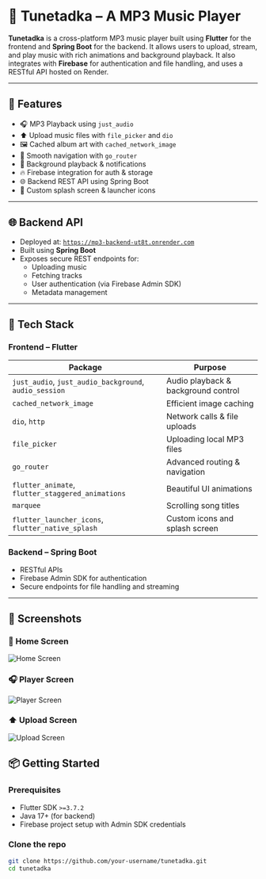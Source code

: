 # 🎵 Tunetadka – A MP3 Music Player

**Tunetadka** is a cross-platform MP3 music player built using **Flutter** for the frontend and **Spring Boot** for the backend. It allows users to upload, stream, and play music with rich animations and background playback. It also integrates with **Firebase** for authentication and file handling, and uses a RESTful API hosted on Render.

---

## 🚀 Features

- 🎧 MP3 Playback using `just_audio`
- ⬆️ Upload music files with `file_picker` and `dio`
- 🖼️ Cached album art with `cached_network_image`
- 🧭 Smooth navigation with `go_router`
- 🎵 Background playback & notifications
- 🔥 Firebase integration for auth & storage
- 🌐 Backend REST API using Spring Boot
- 🎨 Custom splash screen & launcher icons

---

## 🌐 Backend API

- Deployed at: [`https://mp3-backend-ut8t.onrender.com`](https://mp3-backend-ut8t.onrender.com)
- Built using **Spring Boot**
- Exposes secure REST endpoints for:
  - Uploading music
  - Fetching tracks
  - User authentication (via Firebase Admin SDK)
  - Metadata management

---

## 🧰 Tech Stack

### Frontend – Flutter
| Package | Purpose |
|--------|---------|
| `just_audio`, `just_audio_background`, `audio_session` | Audio playback & background control |
| `cached_network_image` | Efficient image caching |
| `dio`, `http` | Network calls & file uploads |
| `file_picker` | Uploading local MP3 files |
| `go_router` | Advanced routing & navigation |
| `flutter_animate`, `flutter_staggered_animations` | Beautiful UI animations |
| `marquee` | Scrolling song titles |
| `flutter_launcher_icons`, `flutter_native_splash` | Custom icons and splash screen |

### Backend – Spring Boot
- RESTful APIs
- Firebase Admin SDK for authentication
- Secure endpoints for file handling and streaming

---

## 📸 Screenshots

### 🎵 Home Screen
![Home Screen](screenshots/ss2.jpg)

### 🎧 Player Screen
![Player Screen](screenshots/ss6.jpg)

### ⬆️ Upload Screen
![Upload Screen](screenshots/ss3.jpg)

## 📦 Getting Started

### Prerequisites

- Flutter SDK `>=3.7.2`
- Java 17+ (for backend)
- Firebase project setup with Admin SDK credentials

### Clone the repo

```bash
git clone https://github.com/your-username/tunetadka.git
cd tunetadka
